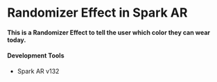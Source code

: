 # Randomizer Effect in Spark AR

<h4>
This is a Randomizer Effect to tell the user which color they can wear today.
</h4>

#### Development Tools
* Spark AR v132

